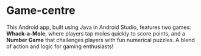 # Game-centre
This Android app, built using Java in Android Studio, features two games: **Whack-a-Mole**, where players tap moles quickly to score points, and a **Number Game** that challenges players with fun numerical puzzles. A blend of action and logic for gaming enthusiasts!
